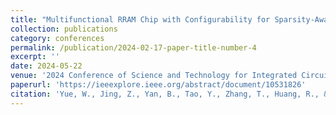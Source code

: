 ```yaml
---
title: "Multifunctional RRAM Chip with Configurability for Sparsity-Aware in-Memory ISNG Machine"
collection: publications
category: conferences
permalink: /publication/2024-02-17-paper-title-number-4
excerpt: ''
date: 2024-05-22
venue: '2024 Conference of Science and Technology for Integrated Circuits (CSTIC)'
paperurl: 'https://ieeexplore.ieee.org/abstract/document/10531826'
citation: 'Yue, W., Jing, Z., Yan, B., Tao, Y., Zhang, T., Huang, R., & Yang, Y. (2024, March). Multifunctional RRAM Chip with Configurability for Sparsity-Aware in-Memory ISNG Machine. In 2024 Conference of Science and Technology for Integrated Circuits (CSTIC) (pp. 1-3). IEEE.'
---
```



